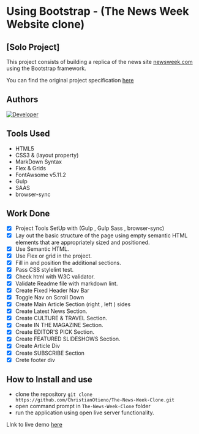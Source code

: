 # Using Bootstrap - (The News Week Website clone)

## [Solo Project]

This project consists of building a replica of the news site [newsweek.com](https://www.newsweek.com/) using the Bootstrap framework.

You can find the original project specification [here](https://www.theodinproject.com/courses/html5-and-css3/lessons/using-bootstrap)

## Authors

[![Developer](https://img.shields.io/badge/Developer-Christian%20Otieno-brightgreen)](https://www.linkedin.com/in/christianotieno/)

## Tools Used

- HTML5
- CSS3 & (layout property)
- MarkDown Syntax
- Flex & Grids
- FontAwsome v5.11.2
- Gulp
- SAAS
- browser-sync

## Work Done

- [x] Project Tools SetUp with (Gulp , Gulp Sass , browser-sync)
- [x] Lay out the basic structure of the page using empty semantic HTML elements that are appropriately sized and positioned.
- [x] Use Semantic HTML.
- [x] Use Flex or grid in the project.
- [x] Fill in and position the additional sections.
- [x] Pass CSS stylelint test.
- [x] Check html with W3C validator.
- [x] Validate Readme file with markdown lint.
- [x] Create Fixed Header Nav Bar
- [x] Toggle Nav on Scroll Down
- [x] Create Main Article Section (right , left ) sides
- [x] Create Latest News Section.
- [x] Create CULTURE & TRAVEL Section.
- [x] Create IN THE MAGAZINE Section.
- [x] Create EDITOR'S PICK Section.
- [x] Create FEATURED SLIDESHOWS Section.
- [x] Create Article Div
- [x] Create SUBSCRIBE Section
- [x] Crete footer div

## How to Install and use

- clone the repository `git clone https://github.com/ChristianOtieno/The-News-Week-Clone.git`
- open command prompt in `The-News-Week-Clone` folder
- run the application using open live server functionality.

LInk to live demo [here](https://christianotieno.github.io/The-News-Week-Clone/.)
